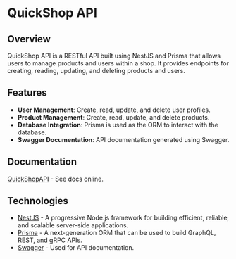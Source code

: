 # QuickShop API

## Overview

QuickShop API is a RESTful API built using NestJS and Prisma that allows users to manage products and users within a shop. It provides endpoints for creating, reading, updating, and deleting products and users.

## Features

- **User Management**: Create, read, update, and delete user profiles.
- **Product Management**: Create, read, update, and delete products.
- **Database Integration**: Prisma is used as the ORM to interact with the database.
- **Swagger Documentation**: API documentation generated using Swagger.
  
## Documentation

[QuickShopAPI](https://quickshopapi-844fd64d6465.herokuapp.com/api) - See docs online.

## Technologies

- [NestJS](https://nestjs.com/) - A progressive Node.js framework for building efficient, reliable, and scalable server-side applications.
- [Prisma](https://www.prisma.io/) - A next-generation ORM that can be used to build GraphQL, REST, and gRPC APIs.
- [Swagger](https://swagger.io/) - Used for API documentation.
